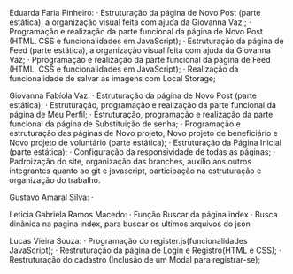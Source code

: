 Eduarda Faria Pinheiro:
· Estruturação da página de Novo Post (parte estática), a organização visual feita com ajuda da Giovanna Vaz;;
· Programação e realização da parte funcional da página de Novo Post (HTML, CSS e funcionalidades em JavaScript);
· Estruturação da página de Feed (parte estática), a organização visual feita com ajuda da Giovanna Vaz;
· Pprogramação e realização da parte funcional da página de Feed (HTML, CSS e funcionalidades em JavaScript);
· Realização da funcionalidade de salvar as imagens com Local Storage;

Giovanna Fabíola Vaz: 
· Estruturação da página de Novo Post (parte estática);
· Estruturação, programação e realização da parte funcional da página de Meu Perfil;
· Estruturação, programação e realização da parte funcional da página de Substituição de senha;
· Programação e estruturação das páginas de Novo projeto, Novo projeto de beneficiário e Novo projeto de voluntário (parte estática);
· Estruturação da Página Inicial (parte estática);
· Configuração da responsividade de todas as páginas;
· Padroização do site, organização das branches, auxílio aos outros integrantes quanto ao git e javascript, participação na estruturação e organização do trabalho.

Gustavo Amaral Silva:
· 

Leticia Gabriela Ramos Macedo:
· Função Buscar da página index
· Busca dinânica na pagina index, para buscar os ultimos arquivos do json

Lucas Vieira Souza:
· Programação do register.js(funcionalidades JavaScript);
· Restruturação da página de Login e Registro(HTML e CSS);
· Restruturação do cadastro (Inclusão de um Modal para registrar-se);
